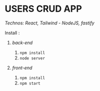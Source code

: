 # USERS CRUD APP

*Technos: React, Tailwind - NodeJS, fastify*

Install : 

1. *back-end*

    1. `npm install`
    2. `node server`

2. *front-end*

    1. `npm install`
    2. `npm start`    
